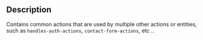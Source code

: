 ## Description
Contains common actions that are used by multiple other actions or entities, such as `handles-auth-actions`, `contact-form-actions`, etc ..

